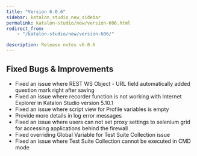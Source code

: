 ```yaml
---
title: "Version 6.0.6"
sidebar: katalon_studio_new_sidebar
permalink: katalon-studio/new/version-606.html
redirect_from:
    - "/katalon-studio/new/version-606/"

description: Release notes v6.0.6
---
```



Fixed Bugs & Improvements
-----------------------
* Fixed an issue where REST WS Object - URL field automatically added question mark right after saving
* Fixed an issue where recorder function is not working with Internet Explorer in Katalon Studio version 5.10.1
* Fixed an issue where script view for Profile variables is empty
* Provide more details in log error messages
* Fixed an issue where users can not set proxy settings to selenium grid for accessing applications behind the firewall
* Fixed overriding Global Variable for Test Suite Collection issue
* Fixed an issue where Test Suite Collection cannot be executed in CMD mode


